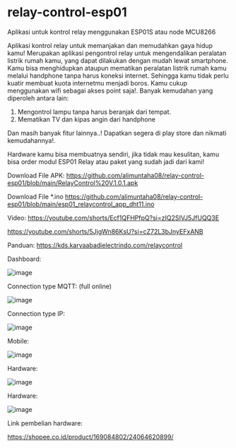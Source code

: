 # relay-control-esp01
Aplikasi untuk kontrol relay menggunakan ESP01S atau node MCU8266

Aplikasi kontrol relay untuk memanjakan dan memudahkan gaya hidup kamu! 
Merupakan aplikasi pengontrol relay untuk mengendalikan peralatan listrik rumah kamu, yang dapat dilakukan dengan mudah lewat smartphone. 
Kamu bisa menghidupkan ataupun mematikan peralatan listrik rumah kamu melalui handphone tanpa harus koneksi internet.
Sehingga kamu tidak perlu kuatir membuat kuota internetmu menjadi boros.  Kamu cukup menggunakan wifi sebagai akses point saja!. 
Banyak kemudahan yang diperoleh antara lain:
1. Mengontrol lampu tanpa harus beranjak dari tempat. 
2. Mematikan TV dan kipas angin dari handphone
   
Dan masih banyak fitur lainnya..! 
Dapatkan segera di play store dan nikmati kemudahannya!.

Hardware kamu bisa membuatnya sendiri, jika tidak mau kesulitan, kamu bisa order modul ESP01 Relay atau paket yang sudah jadi dari kami!

Download File APK:
https://github.com/alimuntaha08/relay-control-esp01/blob/main/RelayControl%20V.1.0.1.apk

Download File *.ino
https://github.com/alimuntaha08/relay-control-esp01/blob/main/esp01_relaycontrol_app_dht11.ino

Video:
https://youtube.com/shorts/Ecf1QFHPfpQ?si=zIQ2SIVJ5JfUQQ3E

https://youtube.com/shorts/5JjgWn86KsU?si=cZ72L3bJnyEFxANB



Panduan:
https://kds.karyaabadielectrindo.com/relaycontrol





Dashboard:

![image](https://github.com/alimuntaha08/relay-control-esp01/blob/main/1709904614163.jpg)



Connection type MQTT: (full online)

![image](https://github.com/alimuntaha08/relay-control-esp01/blob/main/1710381451523.jpg)



Connection type IP:

![image](https://github.com/alimuntaha08/relay-control-esp01/blob/main/1710381451539.jpg)



Mobile:

![image](https://github.com/alimuntaha08/relay-control-esp01/blob/main/1709904614214.png)



Hardware:

![image](https://github.com/alimuntaha08/relay-control-esp01/blob/main/sm_switch.jpg)



Hardware:

![image](https://github.com/alimuntaha08/relay-control-esp01/blob/main/sm_switch_insid.jpg)



Link pembelian hardware:

https://shopee.co.id/product/169084802/24064620899/
